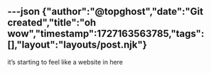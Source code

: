 ---json
{"author":"@topghost","date":"Git created","title":"oh wow","timestamp":1727163563785,"tags":[],"layout":"layouts/post.njk"}
---
it&#x2019;s starting to feel like a website in here 
